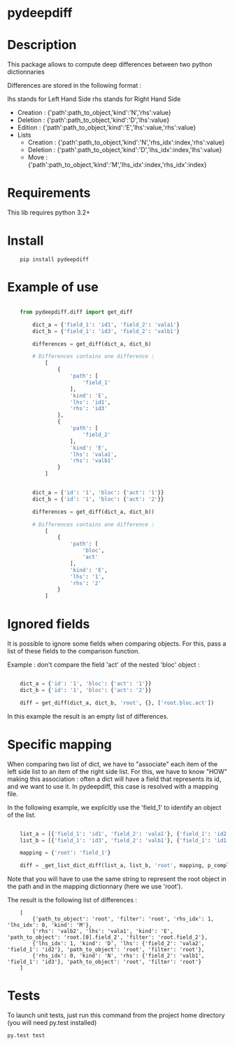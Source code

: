 pydeepdiff
========

# Description

This package allows to compute deep differences between two python dictionnaries

Differences are stored in the following format :

lhs stands for Left Hand Side
rhs stands for Right Hand Side

- Creation : {'path':path_to_object,'kind':'N','rhs':value}
- Deletion : {'path':path_to_object,'kind':'D','lhs':value}
- Edition  : {'path':path_to_object,'kind':'E','lhs':value,'rhs':value}
- Lists
    - Creation : {'path':path_to_object,'kind':'N','rhs_idx':index,'rhs':value}
    - Deletion : {'path':path_to_object,'kind':'D','lhs_idx':index,'lhs':value}
    - Move     : {'path':path_to_object,'kind':'M','lhs_idx':index,'rhs_idx':index}

# Requirements
This lib requires python 3.2+

# Install

```
    pip install pydeepdiff
```

# Example of use

```python

    from pydeepdiff.diff import get_diff

        dict_a = {'field_1': 'id1', 'field_2': 'vala1'}
        dict_b = {'field_1': 'id3', 'field_2': 'valb1'}

        differences = get_diff(dict_a, dict_b)

        # Differences contains one difference :
            [
                {
                    'path': [
                        'field_1'
                    ],
                    'kind': 'E',
                    'lhs': 'id1',
                    'rhs': 'id3'
                },
                {
                    'path': [
                        'field_2'
                    ],
                    'kind': 'E',
                    'lhs': 'vala1',
                    'rhs': 'valb1'
                }
            ]


        dict_a = {'id': '1', 'bloc': {'act': '1'}}
        dict_b = {'id': '1', 'bloc': {'act': '2'}}

        differences = get_diff(dict_a, dict_b))

        # Differences contains one difference :
            [
                {
                    'path': [
                        'bloc',
                        'act'
                    ],
                    'kind': 'E',
                    'lhs': '1',
                    'rhs': '2'
                }
            ]
```

# Ignored fields

It is possible to ignore some fields when comparing objects.
For this, pass a list of these fields to the comparison function.

Example : don't compare the field 'act' of the nested 'bloc' object :

```python

    dict_a = {'id': '1', 'bloc': {'act': '1'}}
    dict_b = {'id': '1', 'bloc': {'act': '2'}}

    diff = get_diff(dict_a, dict_b, 'root', {}, ['root.bloc.act'])
```

In this example the result is an empty list of differences.

# Specific mapping

When comparing two list of dict, we have to "associate" each item of the left side list to an item of the right side list.
For this, we have to know "HOW" making this association : often a dict will have a field that represents its id, and we want to use it.
In pydeepdiff, this case is resolved with a mapping file.

In the following example, we explicitly use the 'field_1' to identify an object of the list.

```python

    list_a = [{'field_1': 'id1', 'field_2': 'vala1'}, {'field_1': 'id2', 'field_2': 'vala2'}]
    list_b = [{'field_1': 'id3', 'field_2': 'valb1'}, {'field_1': 'id1', 'field_2': 'valb2'}]

    mapping = {'root': 'field_1'}

    diff = _get_list_dict_diff(list_a, list_b, 'root', mapping, p_complex_details=True)
```

Note that you will have to use the same string to represent the root object in the path and in the mapping dictionnary (here we use 'root').

The result is the following list of differences :

```
    [
        {'path_to_object': 'root', 'filter': 'root', 'rhs_idx': 1, 'lhs_idx': 0, 'kind': 'M'},
        {'rhs': 'valb2', 'lhs': 'vala1', 'kind': 'E', 'path_to_object': 'root.[0].field_2', 'filter': 'root.field_2'},
        {'lhs_idx': 1, 'kind': 'D', 'lhs': {'field_2': 'vala2', 'field_1': 'id2'}, 'path_to_object': 'root', 'filter': 'root'},
        {'rhs_idx': 0, 'kind': 'N', 'rhs': {'field_2': 'valb1', 'field_1': 'id3'}, 'path_to_object': 'root', 'filter': 'root'}
    ]
```

# Tests

To launch unit tests, just run this command from the project home directory (you will need py.test installed)

```
py.test test

```
